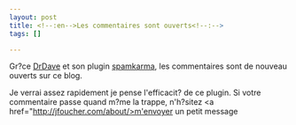 ```yaml
--- 
layout: post
title: <!--:en-->Les commentaires sont ouverts<!--:-->
tags: []

---
```

<!--:en-->

Gr?ce   <a href="http://www.unknowngenius.com">DrDave</a> et son plugin <a href="http://www.unknowngenius.com/blog/wordpress/spam-karma">spamkarma</a>, les commentaires sont de nouveau ouverts sur ce blog.

Je verrai assez rapidement je pense l'efficacit? de ce plugin. Si votre commentaire passe quand m?me   la trappe, n'h?sitez   <a href="http://jfoucher.com/about/>m'envoyer un petit message</a>
<!--:-->
